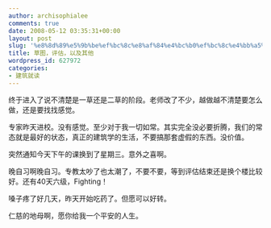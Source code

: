 ```yaml
---
author: archisophialee
comments: true
date: 2008-05-12 03:35:31+00:00
layout: post
slug: '%e8%8d%89%e5%9b%be%ef%bc%8c%e8%af%84%e4%bc%b0%ef%bc%8c%e4%bb%a5%e5%8f%8a%e5%85%b6%e4%bb%96'
title: 草图，评估，以及其他
wordpress_id: 627972
categories:
- 建筑就读
---
```


终于进入了说不清楚是一草还是二草的阶段。老师改了不少，越做越不清楚要怎么做，还是要找找感觉。

专家昨天进校。没有感觉。至少对于我一切如常。其实完全没必要折腾，我们的常态就是最好的状态，真正的建筑学的生活，不要搞那套虚假的东西。没价值。

突然通知今天下午的课换到了星期三。意外之喜啊。 

晚自习啊晚自习。专教太吵了也太潮了，不要不要，等到评估结束还是换个楼比较好。还有40天六级，Fighting！

嗓子疼了好几天，昨天开始吃药了。但愿可以好转。

仁慈的地母啊，愿你给我一个平安的人生。 
